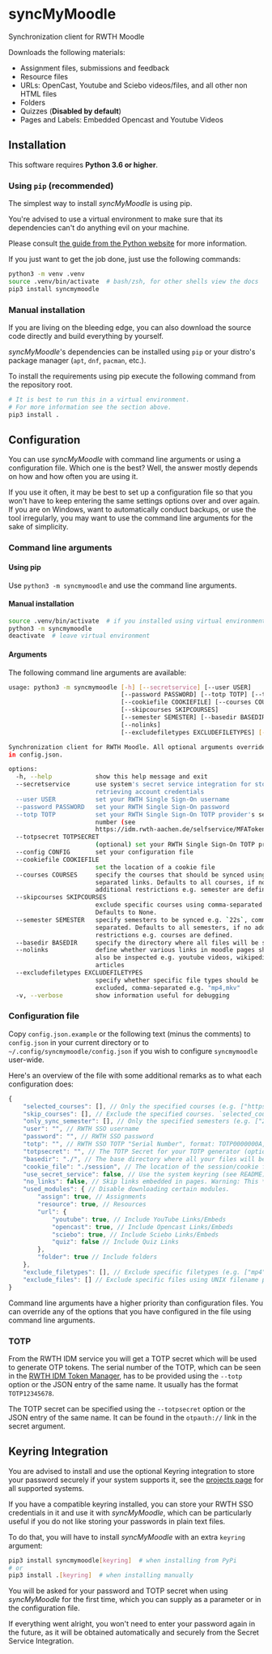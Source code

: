 # syncMyMoodle

Synchronization client for RWTH Moodle

Downloads the following materials:

* Assignment files, submissions and feedback
* Resource files
* URLs: OpenCast, Youtube and Sciebo videos/files, and all other non HTML files
* Folders
* Quizzes (**Disabled by default**)
* Pages and Labels: Embedded Opencast and Youtube Videos

## Installation

This software requires **Python 3.6 or higher**.

### Using `pip` (recommended)

The simplest way to install *syncMyMoodle* is using pip.

You're advised to use a virtual environment to make sure that
its dependencies can't do anything evil on your machine.

Please consult
[the guide from the Python website](https://packaging.python.org/guides/installing-using-pip-and-virtual-environments/#creating-a-virtual-environment)
for more information.

If you just want to get the job done, just use the following commands:

```bash
python3 -m venv .venv
source .venv/bin/activate  # bash/zsh, for other shells view the docs
pip3 install syncmymoodle
```

### Manual installation

If you are living on the bleeding edge, you can also download the source
code directly and build everything by yourself.

*syncMyMoodle*'s dependencies can be installed using `pip`
or your distro's package manager (`apt`, `dnf`, `pacman`, etc.).

To install the requirements using pip execute the following command from the repository root.

```bash
# It is best to run this in a virtual environment.
# For more information see the section above.
pip3 install .
```

## Configuration

You can use *syncMyMoodle* with command line arguments or using a configuration
file. Which one is the best? Well, the answer mostly depends on how and how
often you are using it.

If you use it often, it may be best to set up a configuration file so that you
won't have to keep entering the same settings options over and over again.
If you are on Windows, want to automatically conduct backups, or use the tool
irregularly, you may want to use the command line arguments for the sake
of simplicity.

### Command line arguments

#### Using pip

Use `python3 -m syncmymoodle` and use the command line arguments.

#### Manual installation

```bash
source .venv/bin/activate  # if you installed using virtual environment
python3 -m syncmymoodle
deactivate  # leave virtual environment
```

#### Arguments

The following command line arguments are available:

```bash
usage: python3 -m syncmymoodle [-h] [--secretservice] [--user USER]
                               [--password PASSWORD] [--totp TOTP] [--totpsecret TOTPSECRET] [--config CONFIG]
                               [--cookiefile COOKIEFILE] [--courses COURSES]
                               [--skipcourses SKIPCOURSES]
                               [--semester SEMESTER] [--basedir BASEDIR]
                               [--nolinks]
                               [--excludefiletypes EXCLUDEFILETYPES] [-v]

Synchronization client for RWTH Moodle. All optional arguments override those
in config.json.

options:
  -h, --help            show this help message and exit
  --secretservice       use system's secret service integration for storing and
                        retrieving account credentials
  --user USER           set your RWTH Single Sign-On username
  --password PASSWORD   set your RWTH Single Sign-On password
  --totp TOTP           set your RWTH Single Sign-On TOTP provider's serial
                        number (see
                        https://idm.rwth-aachen.de/selfservice/MFATokenManager)
  --totpsecret TOTPSECRET
                        (optional) set your RWTH Single Sign-On TOTP provider Secret
  --config CONFIG       set your configuration file
  --cookiefile COOKIEFILE
                        set the location of a cookie file
  --courses COURSES     specify the courses that should be synced using comma-
                        separated links. Defaults to all courses, if no
                        additional restrictions e.g. semester are defined.
  --skipcourses SKIPCOURSES
                        exclude specific courses using comma-separated links.
                        Defaults to None.
  --semester SEMESTER   specify semesters to be synced e.g. `22s`, comma-
                        separated. Defaults to all semesters, if no additional
                        restrictions e.g. courses are defined.
  --basedir BASEDIR     specify the directory where all files will be synced
  --nolinks             define whether various links in moodle pages should
                        also be inspected e.g. youtube videos, wikipedia
                        articles
  --excludefiletypes EXCLUDEFILETYPES
                        specify whether specific file types should be
                        excluded, comma-separated e.g. "mp4,mkv"
  -v, --verbose         show information useful for debugging
```

### Configuration file

Copy `config.json.example` or the following text (minus the comments) to `config.json` in your current directory
or to `~/.config/syncmymoodle/config.json` if you wish to configure `syncmymoodle` user-wide.

Here's an overview of the file with some additional remarks as to what each
configuration does:

```js
{
    "selected_courses": [], // Only the specified courses (e.g. ["https://moodle.rwth-aachen.de/course/view.php?id=XXXXX"], separated using commas) will be synced
    "skip_courses": [], // Exclude the specified courses. `selected_courses` overrides this option.
    "only_sync_semester": [], // Only the specified semesters (e.g. ["23ss", "22ws"]) will be synced. `selected_courses` overrides this option.
    "user": "", // RWTH SSO username
    "password": "", // RWTH SSO password
    "totp": "", // RWTH SSO TOTP "Serial Number", format: TOTP0000000A, see https://idm.rwth-aachen.de/selfservice/MFATokenManager
    "totpsecret": "", // The TOTP Secret for your TOTP generator (optional)
    "basedir": "./", // The base directory where all your files will be synced to
    "cookie_file": "./session", // The location of the session/cookie file, which can be used instead of a password.
    "use_secret_service": false, // Use the system keyring (see README), instead of a password.
    "no_links": false, // Skip links embedded in pages. Warning: This *will* prevent Onlycast videos from being downloaded.
    "used_modules": { // Disable downloading certain modules.
        "assign": true, // Assignments
        "resource": true, // Resources
        "url": {
            "youtube": true, // Include YouTube Links/Embeds
            "opencast": true, // Include Opencast Links/Embeds
            "sciebo": true, // Include Sciebo Links/Embeds
            "quiz": false // Include Quiz Links
        },
        "folder": true // Include folders
    },
    "exclude_filetypes": [], // Exclude specific filetypes (e.g. ["mp4", "mkv"]) to disable downloading most videos
    "exclude_files": [] // Exclude specific files using UNIX filename pattern matching (e.g. "Lecture{video,zoom}*.{mp4,mkv}")
}
```

Command line arguments have a higher priority than configuration files.
You can override any of the options that you have configured in the file
using command line arguments.

### TOTP

From the RWTH IDM service you will get a TOTP secret which will be used to
generate OTP tokens. The serial number of the TOTP, which can be seen in the 
[RWTH IDM Token Manager](https://idm.rwth-aachen.de/selfservice/MFATokenManager),
has to be provided using the `--totp` option or the JSON entry of the same name.
It usually has the format `TOTP12345678`.

The TOTP secret can be specified using the `--totpsecret` option or the JSON 
entry of the same name. It can be found in the `otpauth://` link in the secret
argument.

## Keyring Integration

You are advised to install and use the optional Keyring integration
to store your password securely if your system supports it, see the 
[projects page](https://github.com/jaraco/keyring) for all supported systems.

If you have a compatible keyring installed, you can store your RWTH SSO 
credentials in it and use it with *syncMyMoodle*, which can be particularly 
useful if you do not like storing your passwords in plain text files.

To do that, you will have to install *syncMyMoodle* with an extra `keyring`
argument:

```bash
pip3 install syncmymoodle[keyring]  # when installing from PyPi
# or
pip3 install .[keyring]  # when installing manually
```

You will be asked for your password and TOTP secret when using 
*syncMyMoodle* for the first time, which you can supply as a parameter or 
in the configuration file.

If everything went alright, you won't need to enter your password again
in the future, as it will be obtained automatically and securely from
the Secret Service Integration.
